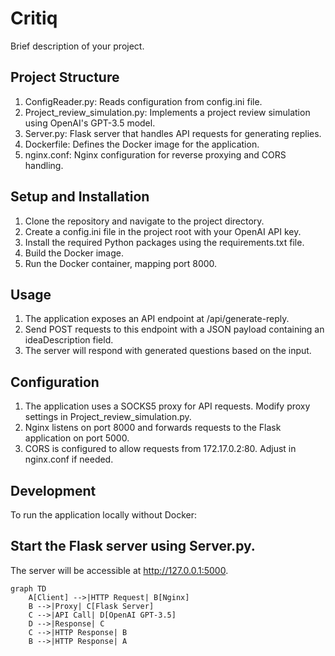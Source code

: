 # Critiq

Brief description of your project.

## Project Structure

1. ConfigReader.py: Reads configuration from config.ini file.
2. Project_review_simulation.py: Implements a project review simulation using OpenAI's GPT-3.5 model.
3. Server.py: Flask server that handles API requests for generating replies.
4. Dockerfile: Defines the Docker image for the application.
5. nginx.conf: Nginx configuration for reverse proxying and CORS handling.

## Setup and Installation

1. Clone the repository and navigate to the project directory.
2. Create a config.ini file in the project root with your OpenAI API key.
3. Install the required Python packages using the requirements.txt file.
4. Build the Docker image.
5. Run the Docker container, mapping port 8000.

## Usage
1. The application exposes an API endpoint at /api/generate-reply.
2. Send POST requests to this endpoint with a JSON payload containing an ideaDescription field.
3. The server will respond with generated questions based on the input.

## Configuration

1. The application uses a SOCKS5 proxy for API requests. Modify proxy settings in Project_review_simulation.py.
2. Nginx listens on port 8000 and forwards requests to the Flask application on port 5000.
3. CORS is configured to allow requests from 172.17.0.2:80. Adjust in nginx.conf if needed.

## Development
To run the application locally without Docker:

## Start the Flask server using Server.py.
The server will be accessible at http://127.0.0.1:5000.

```
graph TD
    A[Client] -->|HTTP Request| B[Nginx]
    B -->|Proxy| C[Flask Server]
    C -->|API Call| D[OpenAI GPT-3.5]
    D -->|Response| C
    C -->|HTTP Response| B
    B -->|HTTP Response| A
```
